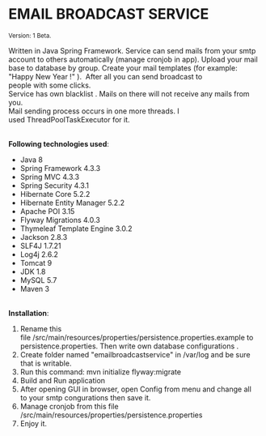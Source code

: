 <h1>EMAIL BROADCAST SERVICE&nbsp;</h1>

<p><small>Version: 1&nbsp;Beta.</small></p>

<p>Written in Java Spring Framework. Service&nbsp;can&nbsp;send&nbsp;mails from your smtp account to others automatically&nbsp;(manage cronjob&nbsp;in app).&nbsp;Upload your mail base to database by group. Create your mail templates&nbsp;(for example: &quot;Happy New Year !&quot; ).&nbsp; After all you can send broadcast to people&nbsp;with&nbsp;some clicks.<br />
Service&nbsp;has&nbsp;own blacklist . Mails on there&nbsp;will not&nbsp;receive any mails from you.&nbsp;<br />
Mail sending process occurs in one more threads. I used&nbsp;ThreadPoolTaskExecutor for it.</p>

<p><br />
<strong>Following technologies used</strong>:</p>

<ul>
	<li>Java 8</li>
	<li>Spring Framework 4.3.3</li>
	<li>Spring MVC 4.3.3</li>
	<li>Spring Security 4.3.1</li>
	<li>Hibernate Core 5.2.2</li>
	<li>Hibernate Entity Manager 5.2.2</li>
	<li>Apache POI 3.15</li>
	<li>Flyway Migrations 4.0.3</li>
	<li>Thymeleaf Template Engine&nbsp;3.0.2</li>
	<li>Jackson 2.8.3</li>
	<li>SLF4J 1.7.21</li>
	<li>Log4j 2.6.2</li>
	<li>Tomcat 9</li>
	<li>JDK 1.8</li>
	<li>MySQL 5.7</li>
	<li>Maven 3</li>
</ul>

<p><br />
<strong>Installation</strong>:</p>

<ol>
	<li>Rename this file&nbsp;/src/main/resources/properties/persistence.properties.example to persistence.properties. Then write own database configurations .</li>
	<li>Create folder named &quot;emailbroadcastservice&quot; in /var/log and be sure that is writable.</li>
	<li>Run this command: mvn&nbsp;initialize flyway:migrate</li>
	<li>Build and Run application</li>
	<li>After opening GUI in browser, open Config from menu and change all to&nbsp;your smtp congurations then save it.</li>
	<li>Manage cronjob from&nbsp;this file /src/main/resources/properties/persistence.properties</li>
	<li>Enjoy it.</li>
</ol>
